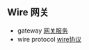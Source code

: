 ## Wire 网关

* gateway [网关服务](https://github.com/YouAnCao/0xffff.gateway/tree/master/gateway-server)
* wire protocol [wire协议](https://github.com/YouAnCao/0xffff.im/blob/master/wire-protocol)
